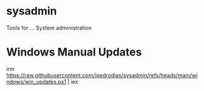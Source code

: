 # sysadmin
Tools for ... System administration



# Windows Manual Updates
irm https://raw.githubusercontent.com/jpedrodias/sysadmin/refs/heads/main/windows/win_updates.ps1 | iex
